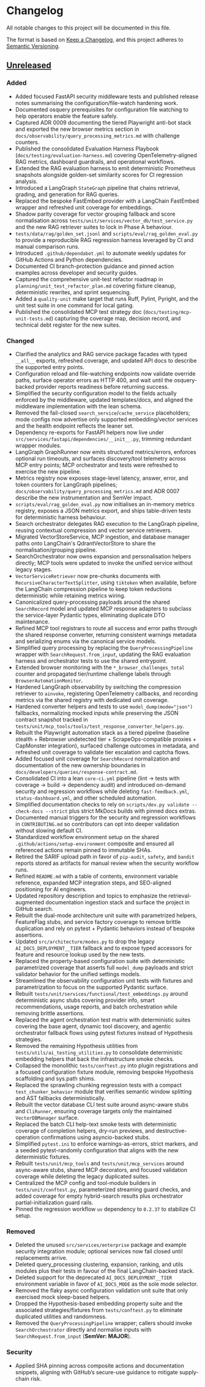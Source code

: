 # Changelog

All notable changes to this project will be documented in this file.

The format is based on [Keep a Changelog](https://keepachangelog.com/en/1.1.0/),
and this project adheres to [Semantic Versioning](https://semver.org/spec/v2.0.0.html).

## [Unreleased]

### Added

- Added focused FastAPI security middleware tests and published release notes summarising the configuration/file-watch hardening work.
- Documented osquery prerequisites for configuration file watching to help operators enable the feature safely.
- Captured ADR 0009 documenting the tiered Playwright anti-bot stack and exported the new browser metrics section in `docs/observability/query_processing_metrics.md` with challenge counters.
- Published the consolidated Evaluation Harness Playbook (`docs/testing/evaluation-harness.md`) covering OpenTelemetry-aligned RAG metrics,
  dashboard guardrails, and operational workflows.
- Extended the RAG evaluation harness to emit deterministic Prometheus snapshots
  alongside golden-set similarity scores for CI regression analysis.
- Introduced a LangGraph `StateGraph` pipeline that chains retrieval, grading, and generation for RAG queries.
- Replaced the bespoke FastEmbed provider with a LangChain FastEmbed wrapper and refreshed unit coverage for embeddings.
- Shadow parity coverage for vector grouping fallback and score normalisation across
  `tests/unit/services/vector_db/test_service.py` and the new RAG retriever
  suites to lock in Phase A behaviour.
- `tests/data/rag/golden_set.jsonl` and `scripts/eval/rag_golden_eval.py` to
  provide a reproducible RAG regression harness leveraged by CI and manual
  comparison runs.
- Introduced `.github/dependabot.yml` to automate weekly updates for GitHub Actions and Python dependencies.
- Documented CI branch-protection guidance and pinned action examples across developer and security guides.
- Captured the comprehensive unit-test refactor roadmap in `planning/unit_test_refactor_plan.md` covering fixture cleanup,
  deterministic rewrites, and sprint sequencing.
- Added a `quality-unit` make target that runs Ruff, Pylint, Pyright, and the unit test suite in one command for local gating.
- Published the consolidated MCP test strategy doc (`docs/testing/mcp-unit-tests.md`) capturing the coverage map, decision
  record, and technical debt register for the new suites.

### Changed

- Clarified the analytics and RAG service package facades with typed ``__all__``
  exports, refreshed coverage, and updated API docs to describe the supported
  entry points.
- Configuration reload and file-watching endpoints now validate override paths, surface operator errors as HTTP 400, and wait until the osquery-backed provider reports readiness before returning success.
- Simplified the security configuration model to the fields actually enforced by the middleware, updated templates/docs, and aligned the middleware implementation with the lean schema.
- Removed the fail-closed `search_service`/`cache_service` placeholders; mode configs now advertise only supported embedding/vector services and the health endpoint reflects the leaner set.
- Dependency re-exports for FastAPI helpers now live under `src/services/fastapi/dependencies/__init__.py`, trimming redundant wrapper modules.
- LangGraph GraphRunner now emits structured metrics/errors, enforces optional
  run timeouts, and surfaces discovery/tool telemetry across MCP entry points;
  MCP orchestrator and tests were refreshed to exercise the new pipeline.
- Metrics registry now exposes stage-level latency, answer, error, and token
  counters for LangGraph pipelines; `docs/observability/query_processing_metrics.md`
  and ADR 0007 describe the new instrumentation and SemVer impact.
- `scripts/eval/rag_golden_eval.py` now initialises an in-memory metrics registry,
  exposes a JSON metrics export, and ships table-driven tests for deterministic
  harness behaviour.
- Search orchestrator delegates RAG execution to the LangGraph pipeline, reusing contextual compression and vector service retrievers.
- Migrated VectorStoreService, MCP ingestion, and database manager paths onto LangChain's QdrantVectorStore to share the normalisation/grouping pipeline.
- SearchOrchestrator now owns expansion and personalisation helpers directly; MCP tools were updated to invoke the unified service without legacy stages.
- `VectorServiceRetriever` now pre-chunks documents with
  `RecursiveCharacterTextSplitter`, using `tiktoken` when available, before the
  LangChain compression pipeline to keep token reductions deterministic while
  retaining metrics wiring.
- Canonicalized query-processing payloads around the shared `SearchRecord` model and
  updated MCP response adapters to subclass the service-layer Pydantic types,
  eliminating duplicate DTO maintenance.
- Refined MCP tool registrars to route all success and error paths through the
  shared response converter, returning consistent warnings metadata and
  serializing enums via the canonical service models.
- Simplified query processing by replacing the `QueryProcessingPipeline`
  wrapper with `SearchRequest.from_input`, updating the RAG evaluation harness
  and orchestrator tests to use the shared entrypoint.
- Extended browser monitoring with the `*_browser_challenges_total` counter
  and propagated tier/runtime challenge labels through `BrowserAutomationMonitor`.
- Hardened LangGraph observability by switching the compression retriever to
  `ainvoke`, registering OpenTelemetry callbacks, and recording metrics via the
  shared registry with dedicated unit coverage.
- Hardened converter helpers and tests to use `model_dump(mode="json")`
  fallbacks, normalizing mocked inputs while preserving the JSON contract
  snapshot tracked in `tests/unit/mcp_tools/tools/test_response_converter_helpers.py`.
- Rebuilt the Playwright automation stack as a tiered pipeline (baseline
  stealth + Rebrowser undetected tier + ScrapeOps-compatible proxies +
  CapMonster integration), surfaced challenge outcomes in metadata, and
  refreshed unit coverage to validate tier escalation and captcha flows.
- Added focused unit coverage for `SearchRecord` normalization and documentation
  of the new ownership boundaries in
  `docs/developers/queries/response-contract.md`.
- Consolidated CI into a lean `core-ci.yml` pipeline (lint → tests with coverage → build → dependency audit) and introduced on-demand security and regression workflows while deleting `fast-feedback.yml`, `status-dashboard.yml`, and other scheduled automation.
- Simplified documentation checks to rely on `scripts/dev.py validate --check-docs --strict` plus strict MkDocs builds with pinned docs extras.
- Documented manual triggers for the security and regression workflows in `CONTRIBUTING.md` so contributors can opt into deeper validation without slowing default CI.
- Standardized workflow environment setup on the shared `.github/actions/setup-environment` composite and ensured all referenced actions remain pinned to immutable SHAs.
- Retired the SARIF upload path in favor of `pip-audit`, `safety`, and `bandit` reports stored as artifacts for manual review when the security workflow runs.
- Refined `README.md` with a table of contents, environment variable reference, expanded MCP integration steps, and SEO-aligned positioning for AI engineers.
- Updated repository description and topics to emphasize the retrieval-augmented documentation ingestion stack and surface the project in GitHub search.
- Rebuilt the dual-mode architecture unit suite with parametrized helpers, FeatureFlag stubs, and service factory coverage to remove brittle duplication and rely on pytest + Pydantic behaviors instead of bespoke assertions.
- Updated `src/architecture/modes.py` to drop the legacy `AI_DOCS_DEPLOYMENT__TIER` fallback and to expose typed accessors for feature and resource lookup used by the new tests.
- Replaced the property-based configuration suite with deterministic parametrized coverage that asserts full `model_dump` payloads and strict validator behavior for the unified settings models.
- Streamlined the observability configuration unit tests with fixtures and parametrization to focus on the supported Pydantic surface.
- Rebuilt `tests/unit/services/functional/test_embeddings.py` around deterministic async stubs covering provider info,
  smart recommendations, usage reports, and batch orchestration while removing brittle assertions.
- Replaced the agent orchestration test matrix with deterministic suites covering the base agent, dynamic tool discovery, and
  agentic orchestrator fallback flows using pytest fixtures instead of Hypothesis strategies.
- Removed the remaining Hypothesis utilities from `tests/utils/ai_testing_utilities.py` to consolidate deterministic embedding
  helpers that back the infrastructure smoke checks.
- Collapsed the monolithic `tests/conftest.py` into plugin registrations and a focused configuration fixture module, removing
  bespoke Hypothesis scaffolding and sys.path shims.
- Replaced the sprawling chunking regression tests with a compact `test_chunker_behavior` module that verifies semantic window
  splitting and AST fallbacks deterministically.
- Rebuilt the vector database CLI test suite around async-aware stubs and `CliRunner`, ensuring coverage targets only the
  maintained `VectorDBManager` surface.
- Replaced the batch CLI help-text smoke tests with deterministic coverage of completion helpers, dry-run previews, and
  destructive-operation confirmations using asyncio-backed stubs.
- Simplified `pytest.ini` to enforce warnings-as-errors, strict markers, and a seeded pytest-randomly configuration that aligns
  with the new deterministic fixtures.
- Rebuilt `tests/unit/mcp_tools` and `tests/unit/mcp_services` around async-aware stubs, shared MCP decorators, and focused
  validation coverage while deleting the legacy duplicated suites.
- Centralized the MCP config and tool-module builders in `tests/unit/conftest.py`, parameterized streaming guard checks, and
  added coverage for empty hybrid-search results plus orchestrator partial-initialization guard rails.
- Pinned the regression workflow `uv` dependency to `0.2.37` to stabilize CI setup.

### Removed

- Deleted the unused `src/services/enterprise` package and example security integration module; optional services now fail closed until replacements arrive.
- Deleted query_processing clustering, expansion, ranking, and utils modules plus their tests in favour of the final LangChain-backed stack.
- Deleted support for the deprecated `AI_DOCS_DEPLOYMENT__TIER` environment variable in favor of `AI_DOCS_MODE` as the sole mode selector.
- Removed the flaky async configuration validation unit suite that only exercised mock sleep-based helpers.
- Dropped the Hypothesis-based embedding property suite and the associated strategies/fixtures from `tests/conftest.py` to
  eliminate duplicated utilities and randomness.
- Removed the `QueryProcessingPipeline` wrapper; callers should invoke
  `SearchOrchestrator` directly and normalise inputs with
  `SearchRequest.from_input` (**SemVer: MAJOR**).

### Security

- Applied SHA pinning across composite actions and documentation snippets, aligning with GitHub’s secure-use guidance to mitigate supply-chain risk.

[Unreleased]: https://github.com/BjornMelin/ai-docs-vector-db-hybrid-scraper/compare/main...HEAD
